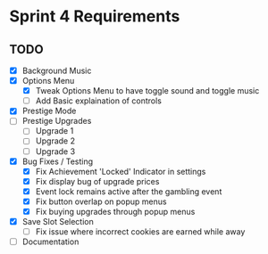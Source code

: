 # Sprint 4 Requirements

## TODO

- [X] Background Music
- [X] Options Menu
  - [X] Tweak Options Menu to have toggle sound and toggle music
  - [ ] Add Basic explaination of controls 
- [X] Prestige Mode
- [ ] Prestige Upgrades
  - [ ] Upgrade 1
  - [ ] Upgrade 2
  - [ ] Upgrade 3
- [X] Bug Fixes / Testing
  - [X] Fix Achievement 'Locked' Indicator in settings
  - [X] Fix display bug of upgrade prices
  - [X] Event lock remains active after the gambling event
  - [X] Fix button overlap on popup menus
  - [X] Fix buying upgrades through popup menus
- [X] Save Slot Selection
  - [ ] Fix issue where incorrect cookies are earned while away
- [ ] Documentation
